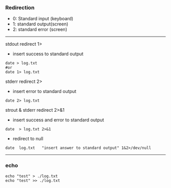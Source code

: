
### Redirection
- 0: Standard input (keyboard)
- 1: standard output(screen)
- 2: standard error (screen)
---------------------------------------------------
stdout redirect 1>
- insert success to standard output
```
date > log.txt    
#or
date 1> log.txt   
```

stderr redirect 2>
-  insert error to standard output
```
date 2> log.txt  
```

strout & stderr redirect 2>&1 
- insert success and error to standard output
```
date  > log.txt 2>&1  
```

* redirect to null
```
date  log.txt   "insert answer to standard output" 1&2>/dev/null
```

----------------------------------------------------
### echo 
```
echo "test" > ./log.txt
echo "test" >> ./log.txt
```
